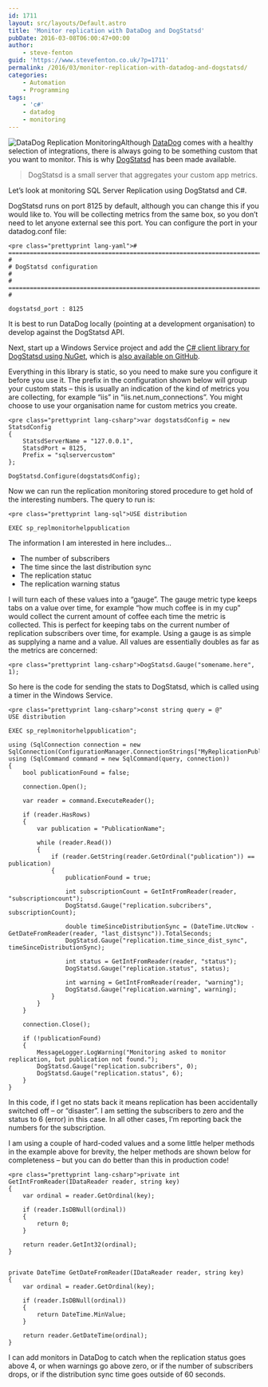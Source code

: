 ```yaml
---
id: 1711
layout: src/layouts/Default.astro
title: 'Monitor replication with DataDog and DogStatsd'
pubDate: 2016-03-08T06:00:47+00:00
author:
    - steve-fenton
guid: 'https://www.stevefenton.co.uk/?p=1711'
permalink: /2016/03/monitor-replication-with-datadog-and-dogstatsd/
categories:
    - Automation
    - Programming
tags:
    - 'c#'
    - datadog
    - monitoring
---
```


![DataDog Replication Monitoring](https://www.stevefenton.co.uk/wp-content/uploads/2016/03/datadog-replication-224x300.png)Although [DataDog](https://www.datadoghq.com/) comes with a healthy selection of integrations, there is always going to be something custom that you want to monitor. This is why [DogStatsd](http://docs.datadoghq.com/guides/dogstatsd/) has been made available.

> DogStatsd is a small server that aggregates your custom app metrics.

Let’s look at monitoring SQL Server Replication using DogStatsd and C#.

DogStatsd runs on port 8125 by default, although you can change this if you would like to. You will be collecting metrics from the same box, so you don’t need to let anyone external see this port. You can configure the port in your datadog.conf file:

```
<pre class="prettyprint lang-yaml"># ========================================================================== #
# DogStatsd configuration                                                    #
# ========================================================================== #

dogstatsd_port : 8125
```

It is best to run DataDog locally (pointing at a development organisation) to develop against the DogStatsd API.

Next, start up a Windows Service project and add the [C# client library for DogStatsd using NuGet](https://www.nuget.org/packages/DogStatsD-CSharp-Client/), which is [also available on GitHub](https://github.com/DataDog/dogstatsd-csharp-client).

Everything in this library is static, so you need to make sure you configure it before you use it. The prefix in the configuration shown below will group your custom stats – this is usually an indication of the kind of metrics you are collecting, for example “iis” in “iis.net.num\_connections”. You might choose to use your organisation name for custom metrics you create.

```
<pre class="prettyprint lang-csharp">var dogstatsdConfig = new StatsdConfig
{
    StatsdServerName = "127.0.0.1",
    StatsdPort = 8125,
    Prefix = "sqlservercustom"
};

DogStatsd.Configure(dogstatsdConfig);
```

Now we can run the replication monitoring stored procedure to get hold of the interesting numbers. The query to run is:

```
<pre class="prettyprint lang-sql">USE distribution

EXEC sp_replmonitorhelppublication
```

The information I am interested in here includes…

- The number of subscribers
- The time since the last distribution sync
- The replication statuc
- The replication warning status

I will turn each of these values into a “gauge”. The gauge metric type keeps tabs on a value over time, for example “how much coffee is in my cup” would collect the current amount of coffee each time the metric is collected. This is perfect for keeping tabs on the current number of replication subscribers over time, for example. Using a gauge is as simple as supplying a name and a value. All values are essentially doubles as far as the metrics are concerned:

```
<pre class="prettyprint lang-csharp">DogStatsd.Gauge("somename.here", 1);
```

So here is the code for sending the stats to DogStatsd, which is called using a timer in the Windows Service.

```
<pre class="prettyprint lang-csharp">const string query = @"
USE distribution

EXEC sp_replmonitorhelppublication";

using (SqlConnection connection = new SqlConnection(ConfigurationManager.ConnectionStrings["MyReplicationPublisher"].ConnectionString))
using (SqlCommand command = new SqlCommand(query, connection))
{
    bool publicationFound = false;

    connection.Open();

    var reader = command.ExecuteReader();

    if (reader.HasRows)
    {
        var publication = "PublicationName";

        while (reader.Read())
        {
            if (reader.GetString(reader.GetOrdinal("publication")) == publication)
            {
                publicationFound = true;

                int subscriptionCount = GetIntFromReader(reader, "subscriptioncount");
                DogStatsd.Gauge("replication.subcribers", subscriptionCount);

                double timeSinceDistributionSync = (DateTime.UtcNow - GetDateFromReader(reader, "last_distsync")).TotalSeconds;
                DogStatsd.Gauge("replication.time_since_dist_sync", timeSinceDistributionSync);

                int status = GetIntFromReader(reader, "status");
                DogStatsd.Gauge("replication.status", status);

                int warning = GetIntFromReader(reader, "warning");
                DogStatsd.Gauge("replication.warning", warning);
            }
        }
    }

    connection.Close();

    if (!publicationFound)
    {
        MessageLogger.LogWarning("Monitoring asked to monitor replication, but publication not found.");
        DogStatsd.Gauge("replication.subcribers", 0);
        DogStatsd.Gauge("replication.status", 6);
    }
}
```

In this code, if I get no stats back it means replication has been accidentally switched off – or “disaster”. I am setting the subscribers to zero and the status to 6 (error) in this case. In all other cases, I’m reporting back the numbers for the subscription.

I am using a couple of hard-coded values and a some little helper methods in the example above for brevity, the helper methods are shown below for completeness – but you can do better than this in production code!

```
<pre class="prettyprint lang-csharp">private int GetIntFromReader(IDataReader reader, string key)
{
    var ordinal = reader.GetOrdinal(key);

    if (reader.IsDBNull(ordinal))
    {
        return 0;
    }

    return reader.GetInt32(ordinal);
}


private DateTime GetDateFromReader(IDataReader reader, string key)
{
    var ordinal = reader.GetOrdinal(key);

    if (reader.IsDBNull(ordinal))
    {
        return DateTime.MinValue;
    }

    return reader.GetDateTime(ordinal);
}
```

I can add monitors in DataDog to catch when the replication status goes above 4, or when warnings go above zero, or if the number of subscribers drops, or if the distribution sync time goes outside of 60 seconds.